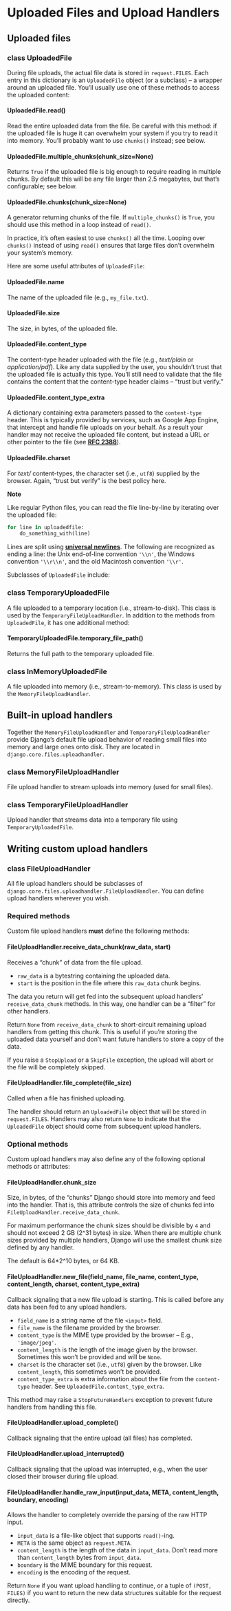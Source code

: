 # Uploaded Files and Upload Handlers

## Uploaded files

### class UploadedFile

During file uploads, the actual file data is stored in `request.FILES`. Each entry in this dictionary is an `UploadedFile` object (or a subclass) – a wrapper around an uploaded file. You’ll usually use one of these methods to access the uploaded content:

#### UploadedFile.read()

Read the entire uploaded data from the file. Be careful with this method: if the uploaded file is huge it can overwhelm your system if you try to read it into memory. You’ll probably want to use `chunks()` instead; see below.

#### UploadedFile.multiple_chunks(chunk_size=None)

Returns `True` if the uploaded file is big enough to require reading in multiple chunks. By default this will be any file larger than 2.5 megabytes, but that’s configurable; see below.

#### UploadedFile.chunks(chunk_size=None)

A generator returning chunks of the file. If `multiple_chunks()` is `True`, you should use this method in a loop instead of `read()`.

In practice, it’s often easiest to use `chunks()` all the time. Looping over `chunks()` instead of using `read()` ensures that large files don’t overwhelm your system’s memory.

Here are some useful attributes of `UploadedFile`:

#### UploadedFile.name

The name of the uploaded file (e.g., `my_file.txt`).

#### UploadedFile.size

The size, in bytes, of the uploaded file.

#### UploadedFile.content_type

The content-type header uploaded with the file (e.g., *text/plain* or *application/pdf*). Like any data supplied by the user, you shouldn’t trust that the uploaded file is actually this type. You’ll still need to validate that the file contains the content that the content-type header claims – “trust but verify.”

#### UploadedFile.content_type_extra

A dictionary containing extra parameters passed to the `content-type` header. This is typically provided by services, such as Google App Engine, that intercept and handle file uploads on your behalf. As a result your handler may not receive the uploaded file content, but instead a URL or other pointer to the file (see **[RFC 2388](https://datatracker.ietf.org/doc/html/rfc2388.html#section-5.3)**).

#### UploadedFile.charset

For *text/* content-types, the character set (i.e., `utf8`) supplied by the browser. Again, “trust but verify” is the best policy here.

**Note**

Like regular Python files, you can read the file line-by-line by iterating over the uploaded file:

```python
for line in uploadedfile:
    do_something_with(line)
```

Lines are split using **[universal newlines](https://peps.python.org/pep-0278/)**. The following are recognized as ending a line: the Unix end-of-line convention `'\\n'`, the Windows convention `'\\r\\n'`, and the old Macintosh convention `'\\r'`.

Subclasses of `UploadedFile` include:

### class TemporaryUploadedFile

A file uploaded to a temporary location (i.e., stream-to-disk). This class is used by the `TemporaryFileUploadHandler`. In addition to the methods from `UploadedFile`, it has one additional method:

#### TemporaryUploadedFile.temporary_file_path()

Returns the full path to the temporary uploaded file.

### class InMemoryUploadedFile

A file uploaded into memory (i.e., stream-to-memory). This class is used by the `MemoryFileUploadHandler`.

## Built-in upload handlers

Together the `MemoryFileUploadHandler` and `TemporaryFileUploadHandler` provide Django’s default file upload behavior of reading small files into memory and large ones onto disk. They are located in `django.core.files.uploadhandler`.

### class MemoryFileUploadHandler

File upload handler to stream uploads into memory (used for small files).

### class TemporaryFileUploadHandler

Upload handler that streams data into a temporary file using `TemporaryUploadedFile`.

## Writing custom upload handlers

### class FileUploadHandler

All file upload handlers should be subclasses of `django.core.files.uploadhandler.FileUploadHandler`. You can define upload handlers wherever you wish.

### Required methods

Custom file upload handlers **must** define the following methods:

#### FileUploadHandler.receive_data_chunk(raw_data, start)

Receives a “chunk” of data from the file upload.

- `raw_data` is a bytestring containing the uploaded data.
- `start` is the position in the file where this `raw_data` chunk begins.

The data you return will get fed into the subsequent upload handlers’ `receive_data_chunk` methods. In this way, one handler can be a “filter” for other handlers.

Return `None` from `receive_data_chunk` to short-circuit remaining upload handlers from getting this chunk. This is useful if you’re storing the uploaded data yourself and don’t want future handlers to store a copy of the data.

If you raise a `StopUpload` or a `SkipFile` exception, the upload will abort or the file will be completely skipped.

#### FileUploadHandler.file_complete(file_size)

Called when a file has finished uploading.

The handler should return an `UploadedFile` object that will be stored in `request.FILES`. Handlers may also return `None` to indicate that the `UploadedFile` object should come from subsequent upload handlers.

### Optional methods

Custom upload handlers may also define any of the following optional methods or attributes:

#### FileUploadHandler.chunk_size

Size, in bytes, of the “chunks” Django should store into memory and feed into the handler. That is, this attribute controls the size of chunks fed into `FileUploadHandler.receive_data_chunk`.

For maximum performance the chunk sizes should be divisible by `4` and should not exceed 2 GB (2^31 bytes) in size. When there are multiple chunk sizes provided by multiple handlers, Django will use the smallest chunk size defined by any handler.

The default is 64*2^10 bytes, or 64 KB.

#### FileUploadHandler.new_file(field_name, file_name, content_type, content_length, charset, content_type_extra)

Callback signaling that a new file upload is starting. This is called before any data has been fed to any upload handlers.

- `field_name` is a string name of the file `<input>` field.
- `file_name` is the filename provided by the browser.
- `content_type` is the MIME type provided by the browser – E.g., `'image/jpeg'`.
- `content_length` is the length of the image given by the browser. Sometimes this won’t be provided and will be `None`.
- `charset` is the character set (i.e., `utf8`) given by the browser. Like `content_length`, this sometimes won’t be provided.
- `content_type_extra` is extra information about the file from the `content-type` header. See `UploadedFile.content_type_extra`.

This method may raise a `StopFutureHandlers` exception to prevent future handlers from handling this file.

#### FileUploadHandler.upload_complete()

Callback signaling that the entire upload (all files) has completed.

#### FileUploadHandler.upload_interrupted()

Callback signaling that the upload was interrupted, e.g., when the user closed their browser during file upload.

#### FileUploadHandler.handle_raw_input(input_data, META, content_length, boundary, encoding)

Allows the handler to completely override the parsing of the raw HTTP input.

- `input_data` is a file-like object that supports `read()`-ing.
- `META` is the same object as `request.META`.
- `content_length` is the length of the data in `input_data`. Don’t read more than `content_length` bytes from `input_data`.
- `boundary` is the MIME boundary for this request.
- `encoding` is the encoding of the request.

Return `None` if you want upload handling to continue, or a tuple of `(POST, FILES)` if you want to return the new data structures suitable for the request directly.